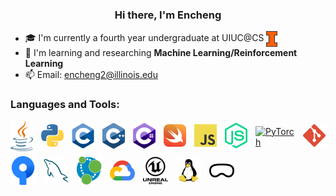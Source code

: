 <!-- ## Hi there 👋 -->

<!--
**XYgugugu/XYgugugu** is a ✨ _special_ ✨ repository because its `README.md` (this file) appears on your GitHub profile.

Here are some ideas to get you started:

- 🔭 I’m currently working on ...
- 🌱 I’m currently learning ...
- 👯 I’m looking to collaborate on ...
- 🤔 I’m looking for help with ...
- 💬 Ask me about ...
- 📫 How to reach me: ...
- 😄 Pronouns: ...
- ⚡ Fun fact: ...
-->

<h3 align="center"> Hi there, I'm Encheng </h3>

- 🎓 I'm currently a fourth year undergraduate at UIUC@CS <a href="https://siebelschool.illinois.edu/academics/undergraduate" target="blank"> <img align="center" src="./images/uiuc_logo.png" height="25" alt="UIUC"> </a>
- 👀 I'm learning and researching **Machine Learning/Reinforcement Learning**
- 📫 Email: encheng2@illinois.edu

<h3 align="left">Languages and Tools:</h3>

<div style="display: flex; gap: 13px; align-items: center;">
  <!-- First Row -->
  <a href="https://www.java.com/en/" target="_blank" rel="noreferrer">
    <img src="./images/Java.svg" alt="Java" width="40">
  </a>
  <a href="https://www.python.org/" target="_blank" rel="noreferrer">
    <img src="./images/Python.svg" alt="Python" width="40">
  </a>
  <a href="https://en.wikipedia.org/wiki/C_(programming_language)" target="_blank" rel="noreferrer">
    <img src="./images/C.svg" alt="C" width="40">
  </a>
  <a href="https://en.wikipedia.org/wiki/C%2B%2B" target="_blank" rel="noreferrer">
    <img src="./images/Cpp.svg" alt="C++" width="40">
  </a>
  <a href="https://learn.microsoft.com/en-us/dotnet/csharp/" target="_blank" rel="noreferrer">
    <img src="./images/Csharp.svg" alt="C#" width="40">
  </a>
  <a href="https://developer.apple.com/swift/" target="_blank" rel="noreferrer">
    <img src="./images/swift.svg" alt="Swift" width="40">
  </a>
  <a href="https://www.javascript.com/" target="_blank" rel="noreferrer">
    <img src="./images/javascript.svg" alt="JavaScript" width="40">
  </a>
  <a href="https://nodejs.org/en" target="_blank" rel="noreferrer">
    <img src="./images/nodejs.svg" alt="Node.js" width="40">
  </a>
  <a href="https://pytorch.org/" target="_blank" rel="noreferrer">
    <img src="https://upload.wikimedia.org/wikipedia/commons/1/10/PyTorch_logo_icon.svg" alt="PyTorch" width="40">
  </a>
  <a href="https://git-scm.com/" target="_blank" rel="noreferrer">
    <img src="./images/git.svg" alt="git" width="40">
  </a>
</div>

<div style="display: flex; gap: 13px; align-items: center;">
  <!-- Second Row -->
  <a href="https://www.sourcetreeapp.com/" target="_blank" rel="noreferrer">
    <img src="./images/sourcetree.svg" alt="sourcetree" width="40">
  </a>
  <a href="https://www.mysql.com/" target="_blank" rel="noreferrer">
    <img src="./images/mysql.svg" alt="MySQL" width="40">
  </a>
  <a href="https://neo4j.com/" target="_blank" rel="noreferrer">
    <img src="./images/neo4j.svg" alt="Neo4j" width="40">
  </a>
  <a href="https://cloud.google.com/" target="_blank" rel="noreferrer">
    <img src="./images/gcp.svg" alt="gcp" width="40">
  </a>
  <a href="https://www.unrealengine.com/en-US" target="_blank" rel="noreferrer">
    <img src="./images/unreal.svg" alt="ue" width="40">
  </a>
  <a href="https://www.linux.org/" target="_blank" rel="noreferrer">
    <img src="./images/linux.svg" alt="linux" width="40">
  </a>
  <a href="https://www.apple.com/apple-vision-pro/" target="_blank" rel="noreferrer">
    <img src="./images/avp.svg" alt="avp" width="40">
  </a>
</div>


